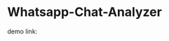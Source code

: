 # Whatsapp-Chat-Analyzer
demo link: <a href="https://pratyushnishchal007-whatsapp-chat-analyzer-app-6wz23q.streamlit.app/" target="_blank"></a>
